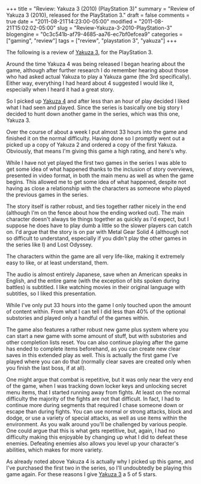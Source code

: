+++
title = "Review: Yakuza 3 (2010) (PlayStation 3)"
summary = "Review of Yakuza 3 (2010), released for the PlayStation 3."
draft = false
comments = true
date = "2011-08-21T14:23:00-05:00"
modified = "2011-08-21T15:02:02-05:00"
slug = "Review-Yakuza-3-2010-PlayStation-3"
blogengine = "0c3c541b-af79-4685-aa76-ec7bf0efcea9"
categories = ["gaming", "review"]
tags = ["review", "playstation 3", "yakuza"]
+++

<div class="note">
<p>The following is a review of <a rel="external" href="http://www.amazon.com/gp/product/B0030GBSUC?tag=strivinglifen-20">Yakuza 3</a>, for the PlayStation 3.</p>
</div>
<p>Around the time Yakuza 4 was being released I began hearing about the game, although after further research I do remember hearing about those who had asked actual Yakuza to play a Yakuza game (the 3rd specifically). Either way, everything I had heard about 4 suggested I would like it, especially when I heard it had a great story.</p>
<p>So I picked up <a rel="external" href="http://www.amazon.com/gp/product/B003QX4F7C?tag=strivinglifen-20">Yakuza 4</a> and after less than an hour of play decided I liked what I had seen and played. Since the series is basically one big story I decided to hunt down another game in the series, which was this one, Yakuza 3.</p>
<p>Over the course of about a week I put almost 33 hours into the game and finished it on the normal difficulty. Having done so I promptly went out a picked up a copy of Yakuza 2 and ordered a copy of the first Yakuza. Obviously, that means I'm giving this game a high rating, and here's why.</p>
<p>While I have not yet played the first two games in the series I was able to get some idea of what happened thanks to the inclusion of story overviews, presented in video format, in both the main menu as well as when the game begins. This allowed me to get some idea of what happened, despite not having as close a relationship with the characters as someone who played the previous games in the series.</p>
<p>The story itself is rather robust, and ties together rather nicely in the end (although I'm on the fence about how the ending worked out). The main character doesn't always tie things together as quickly as I'd expect, but I suppose he does have to play dumb a little so the slower players can catch on. I'd argue that the story is on par with Metal Gear Solid 4 (although not so difficult to understand, especially if you didn't play the other games in the series like I) and Lost Odyssey.</p>
<p>The characters within the game are all very life-like, making it extremely easy to like, or at least understand, them.</p>
<p>The audio is almost entirely Japanese, save when an American speaks in English, and the entire game (with the exception of bits spoken during battles) is subtitled. I like watching movies in their original language with subtitles, so I liked this presentation.</p>
<p>While I've only put 33 hours into the game I only touched upon the amount of content within. From what I can tell I did less than 40% of the optional substories and played only a handful of the games within.</p>
<p>The game also features a rather robust new game plus system where you can start a new game with some amount of stuff, but with substories and other completion lists reset. You can also continue playing after the game has ended to complete items beforehand, as you can create new clear saves in this extended play as well. This is actually the first game I've played where you can do that (normally clear saves are created only when you finish the last boss, if at all).</p>
<p>One might argue that combat is repetitive, but it was only near the very end of the game, when I was tracking down locker keys and unlocking secret menu items, that I started running away from fights. At least on the normal difficulty the majority of the fights are not that difficult. In fact, I had to continue more during segments that required I chase someone down or escape than during fights. You can use normal or strong attacks, block and dodge, or use a variety of special attacks, as well as use items within the environment. As you walk around you'll be challenged by various people. One could argue that this is what gets repetitive, but, again, I had no difficulty making this enjoyable by changing up what I did to defeat these enemies. Defeating enemies also allows you level up your character's abilities, which makes for more variety.</p>
<p>As already noted above Yakuza 4 is actually why I picked up this game, and I've purchased the first two in the series, so I'll undoubtedly be playing this game again. For these reasons I give <a rel="external" href="http://www.amazon.com/gp/product/B0030GBSUC?tag=strivinglifen-20">Yakuza 3</a> a 5 of 5 stars.</p>
